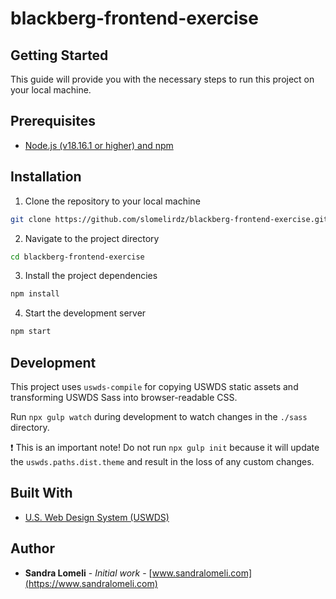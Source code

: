 # blackberg-frontend-exercise

## Getting Started

This guide will provide you with the necessary steps to run this project on your local machine.


## Prerequisites

- [Node.js (v18.16.1 or higher) and npm](https://docs.npmjs.com/downloading-and-installing-node-js-and-npm)


## Installation

1. Clone the repository to your local machine
```bash
git clone https://github.com/slomelirdz/blackberg-frontend-exercise.git
```

2. Navigate to the project directory
```bash
cd blackberg-frontend-exercise
```

3. Install the project dependencies
```bash
npm install
```

4. Start the development server
```bash
npm start
```

## Development

This project uses `uswds-compile` for copying USWDS static assets and transforming USWDS Sass into browser-readable CSS.

Run `npx gulp watch` during development to watch changes in the `./sass` directory.

:exclamation: This is an important note! Do not run `npx gulp init` because it will update the `uswds.paths.dist.theme` and result in the loss of any custom changes.


## Built With

* [U.S. Web Design System (USWDS)](https://designsystem.digital.gov/how-to-use-uswds/)


## Author

* **Sandra Lomeli** - *Initial work* - [www.sandralomeli.com](https://www.sandralomeli.com)



